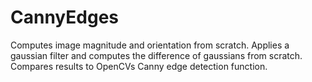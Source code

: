 # CannyEdges

Computes image magnitude and orientation from scratch. Applies a gaussian filter and computes the difference of gaussians from scratch. Compares results to OpenCVs Canny edge detection function.
